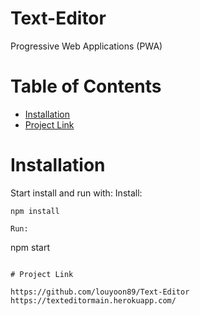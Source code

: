 # Text-Editor
Progressive Web Applications (PWA)


# Table of Contents

- [Installation](#installation)
- [Project Link](#project-link)


# Installation

Start install and run with:
Install:
```
npm install
```
```
Run:
```
npm start
```

# Project Link

https://github.com/louyoon89/Text-Editor
https://texteditormain.herokuapp.com/
